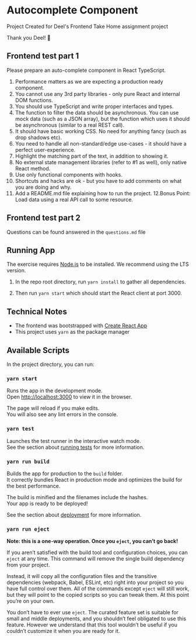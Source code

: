 # Autocomplete Component

Project Created for Deel's Frontend Take Home assignment project

Thank you Deel! 🙏

## Frontend test part 1

Please prepare an auto-complete component in React TypeScript.

1. Performance matters as we are expecting a production ready
   component.
2. You cannot use any 3rd party libraries - only pure React and internal
   DOM functions.
3. You should use TypeScript and write proper interfaces and types.
4. The function to filter the data should be asynchronous. You can use
   mock data (such as a JSON array), but the function which uses it
   should be asynchronous (similar to a real REST call).
5. It should have basic working CSS. No need for anything fancy (such
   as drop shadows etc).
6. You need to handle all non-standard/edge use-cases - it should have
   a perfect user-experience.
7. Highlight the matching part of the text, in addition to showing it.
8. No external state management libraries (refer to #1 as well), only
   native React method.
9. Use only functional components with hooks.
10. Shortcuts and hacks are ok - but you have to add comments on what
    you are doing and why.
11. Add a README.md file explaining how to run the project.
    12.Bonus Point: Load data using a real API call to some resource.

## Frontend test part 2

Questions can be found answered in the `questions.md` file

## Running App

The exercise requires [Node.js](https://nodejs.org/en/) to be installed. We recommend using the LTS version.

1. In the repo root directory, run `yarn install` to gather all dependencies.

1. Then run `yarn start` which should start the React client at port 3000.

## Technical Notes

- The frontend was bootstrapped with [Create React App](https://facebook.github.io/create-react-app/docs/getting-started)
- This project uses `yarn` as the package manager

## Available Scripts

In the project directory, you can run:

### `yarn start`

Runs the app in the development mode.\
Open [http://localhost:3000](http://localhost:3000) to view it in the browser.

The page will reload if you make edits.\
You will also see any lint errors in the console.

### `yarn test`

Launches the test runner in the interactive watch mode.\
See the section about [running tests](https://facebook.github.io/create-react-app/docs/running-tests) for more information.

### `yarn run build`

Builds the app for production to the `build` folder.\
It correctly bundles React in production mode and optimizes the build for the best performance.

The build is minified and the filenames include the hashes.\
Your app is ready to be deployed!

See the section about [deployment](https://facebook.github.io/create-react-app/docs/deployment) for more information.

### `yarn run eject`

**Note: this is a one-way operation. Once you `eject`, you can’t go back!**

If you aren’t satisfied with the build tool and configuration choices, you can `eject` at any time. This command will remove the single build dependency from your project.

Instead, it will copy all the configuration files and the transitive dependencies (webpack, Babel, ESLint, etc) right into your project so you have full control over them. All of the commands except `eject` will still work, but they will point to the copied scripts so you can tweak them. At this point you’re on your own.

You don’t have to ever use `eject`. The curated feature set is suitable for small and middle deployments, and you shouldn’t feel obligated to use this feature. However we understand that this tool wouldn’t be useful if you couldn’t customize it when you are ready for it.
